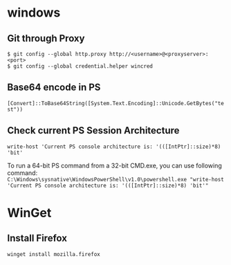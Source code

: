 # windows

## Git through Proxy   
`$ git config --global http.proxy http://<username>@<proxyserver>:<port>`   
`$ git config --global credential.helper wincred`   

## Base64 encode in PS
`[Convert]::ToBase64String([System.Text.Encoding]::Unicode.GetBytes("test"))`   

## Check current PS Session Architecture
`write-host 'Current PS console architecture is: '(([IntPtr]::size)*8) 'bit'`   

To run a 64-bit PS command from a 32-bit CMD.exe, you can use following command:   
`C:\Windows\sysnative\WindowsPowerShell\v1.0\powershell.exe "write-host 'Current PS console architecture is: '(([IntPtr]::size)*8) 'bit'"`    

# WinGet
## Install Firefox
`winget install mozilla.firefox`   
